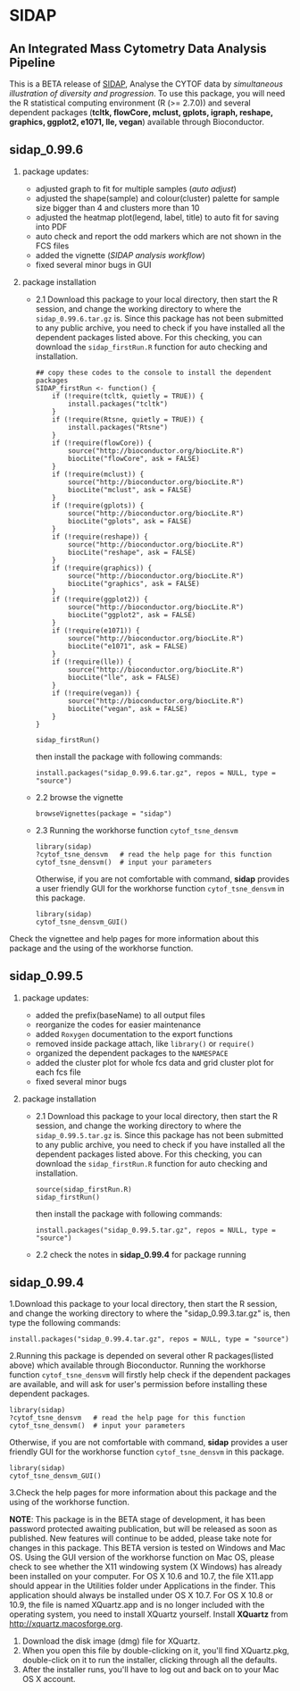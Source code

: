 SIDAP
=================

An Integrated Mass Cytometry Data Analysis Pipeline
-------------------------------------------------------
This is a BETA release of [SIDAP](http://signbioinfo.github.io/SIDAP), Analyse the CYTOF data by *simultaneous illustration of diversity and progression*. To use this package, you will need the R statistical computing environment (R (>= 2.7.0)) and several dependent packages (**tcltk, flowCore, mclust, gplots, igraph, reshape, graphics, ggplot2, e1071, lle, vegan**) available through Bioconductor. 

**sidap_0.99.6**
--------------------
1. package updates:
    + adjusted graph to fit for multiple samples (*auto adjust*) 
	+ adjusted the shape(sample) and colour(cluster) palette for sample size bigger than 4 and clusters more than 10
	+ adjusted the heatmap plot(legend, label, title) to auto fit for saving into PDF
	+ auto check and report the odd markers which are not shown in the FCS files
    + added the vignette (*SIDAP analysis workflow*) 
    + fixed several minor bugs in GUI

2. package installation

    * 2.1 Download this package to your local directory, then start the R session, and change the working directory to where the `sidap_0.99.6.tar.gz` is. Since this package has not been submitted to any public archive, you need to check if you have installed all the dependent packages listed above. For this checking, you can download the `sidap_firstRun.R` function for auto checking and installation.
    
        ```
        ## copy these codes to the console to install the dependent packages 
        SIDAP_firstRun <- function() {
            if (!require(tcltk, quietly = TRUE)) {
                install.packages("tcltk") 
            }
			if (!require(Rtsne, quietly = TRUE)) {
				install.packages("Rtsne")
			}
            if (!require(flowCore)) {
                source("http://bioconductor.org/biocLite.R")
                biocLite("flowCore", ask = FALSE)
            }
            if (!require(mclust)) {
                source("http://bioconductor.org/biocLite.R")
                biocLite("mclust", ask = FALSE)
            }
            if (!require(gplots)) {
                source("http://bioconductor.org/biocLite.R")
                biocLite("gplots", ask = FALSE)
            }
            if (!require(reshape)) {
                source("http://bioconductor.org/biocLite.R")
                biocLite("reshape", ask = FALSE)
            }
            if (!require(graphics)) {
                source("http://bioconductor.org/biocLite.R")
                biocLite("graphics", ask = FALSE)
            }
            if (!require(ggplot2)) {
                source("http://bioconductor.org/biocLite.R")
                biocLite("ggplot2", ask = FALSE)
            }
            if (!require(e1071)) {
                source("http://bioconductor.org/biocLite.R")
                biocLite("e1071", ask = FALSE)
            }
            if (!require(lle)) {
                source("http://bioconductor.org/biocLite.R")
                biocLite("lle", ask = FALSE)
            }
            if (!require(vegan)) {
                source("http://bioconductor.org/biocLite.R")
                biocLite("vegan", ask = FALSE)
            }
        }
        
        sidap_firstRun()
        ```
        
        then install the package with following commands:
        
        ```
        install.packages("sidap_0.99.6.tar.gz", repos = NULL, type = "source")
        ```  
    * 2.2 browse the vignette
    
        ```
        browseVignettes(package = "sidap")
        ```
    
    * 2.3 Running the workhorse function `cytof_tsne_densvm` 
        ```
        library(sidap)
        ?cytof_tsne_densvm   # read the help page for this function
        cytof_tsne_densvm()  # input your parameters
        ```
        Otherwise, if you are not comfortable with command, **sidap** provides a        user friendly GUI for the workhorse function `cytof_tsne_densvm` in this package.
        
        ```
        library(sidap)
        cytof_tsne_densvm_GUI()
        ```
Check the vignettee and help pages for more information about this package and the using of the workhorse function.

**sidap_0.99.5** 
--------------------
1. package updates:
    + added the prefix(baseName) to all output files
	+ reorganize the codes for easier maintenance
    + added `Roxygen` documentation to the export functions 
    + removed inside package attach, like `library()` or `require()`
    + organized the dependent packages to the `NAMESPACE`
    + added the cluster plot for whole fcs data and grid cluster plot for each fcs file
    + fixed several minor bugs 
    
2. package installation

    * 2.1 Download this package to your local directory, then start the R session, and change the working directory to where the `sidap_0.99.5.tar.gz` is. Since this package has not been submitted to any public archive, you need to check if you have installed all the dependent packages listed above. For this checking, you can download the `sidap_firstRun.R` function for auto checking and installation.
    
        ```
        source(sidap_firstRun.R)
        sidap_firstRun()
        ```
        
        then install the package with following commands:
        
        ```
        install.packages("sidap_0.99.5.tar.gz", repos = NULL, type = "source")
        ```  
    * 2.2 check the notes in __sidap_0.99.4__ for package running    
    

**sidap_0.99.4** 
------------------------------------------------
1.Download this package to your local directory, then start the R session, and change the working directory to where the "sidap_0.99.3.tar.gz" is, then
type the following commands:
```
install.packages("sidap_0.99.4.tar.gz", repos = NULL, type = "source")
```  
2.Running this package is depended on several other R packages(listed above) which available through Bioconductor. Running the workhorse function `cytof_tsne_densvm`
will firstly help check if the dependent packages are available, and will ask for user's permission before installing these dependent packages.
```
library(sidap)
?cytof_tsne_densvm   # read the help page for this function
cytof_tsne_densvm()  # input your parameters
```
Otherwise, if you are not comfortable with command, **sidap** provides a user friendly GUI for the workhorse function `cytof_tsne_densvm` in this package.
```
library(sidap)
cytof_tsne_densvm_GUI()
```

3.Check the help pages for more information about this package and the using of the workhorse function.
              
**NOTE**: This package is in the BETA stage of development, it has been password protected awaiting publication, but will be released as soon as published. New features will continue to be added, please take note for changes in this package. This BETA version is tested on Windows and Mac OS. Using the GUI version of the workhorse function on Mac OS, please check to see whether the X11 windowing system (X Windows) has already been installed on your computer. For OS X 10.6 and 10.7, the file X11.app should appear in the Utilities folder under Applications in the finder. This application should always be installed under OS X 10.7. For OS X 10.8 or 10.9, the file is named XQuartz.app and is no longer included with the operating system, you need to install XQuartz yourself. Install **XQuartz** from http://xquartz.macosforge.org.

1. Download the disk image (dmg) file for XQuartz.
2. When you open this file by double-clicking on it, you'll find XQuartz.pkg, double-click on it to run the installer, clicking through all the defaults.
3. After the installer runs, you'll have to log out and back on to your Mac OS X account.

 
 
